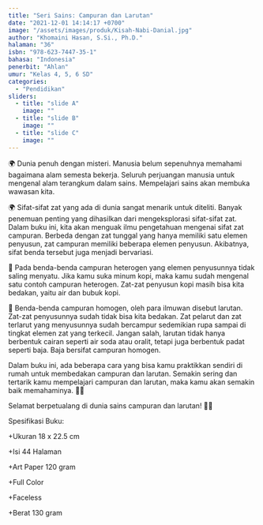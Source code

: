 ```yaml
---
title: "Seri Sains: Campuran dan Larutan"
date: "2021-12-01 14:14:17 +0700"
image: "/assets/images/produk/Kisah-Nabi-Danial.jpg"
author: "Khomaini Hasan, S.Si., Ph.D."
halaman: "36"
isbn: "978-623-7447-35-1"
bahasa: "Indonesia"
penerbit: "Ahlan"
umur: "Kelas 4, 5, 6 SD"
categories: 
  - "Pendidikan"
sliders: 
  - title: "slide A"
    image: ""
  - title: "slide B"
    image: ""
  - title: "slide C"
    image: ""
---
```


🌍 Dunia penuh dengan misteri. Manusia belum sepenuhnya memahami bagaimana alam semesta bekerja. Seluruh perjuangan manusia untuk mengenal alam terangkum dalam sains. Mempelajari sains akan membuka wawasan kita.

🌍 Sifat-sifat zat yang ada di dunia sangat menarik untuk diteliti. Banyak penemuan penting yang dihasilkan dari mengeksplorasi sifat-sifat zat. Dalam buku ini, kita akan menguak ilmu pengetahuan mengenai sifat zat campuran. Berbeda dengan zat tunggal yang hanya memiliki satu elemen penyusun, zat campuran memiliki beberapa elemen penyusun. Akibatnya, sifat benda tersebut juga menjadi bervariasi.

🧫 Pada benda-benda campuran heterogen yang elemen penyusunnya tidak saling menyatu. Jika kamu suka minum kopi, maka kamu sudah mengenal satu contoh campuran heterogen. Zat-zat penyusun kopi masih bisa kita bedakan, yaitu air dan bubuk kopi.

🧫 Benda-benda campuran homogen, oleh para ilmuwan disebut larutan. Zat-zat penyusunnya sudah tidak bisa kita bedakan. Zat pelarut dan zat terlarut yang menyusunnya sudah bercampur sedemikian rupa sampai di tingkat elemen zat yang terkecil. Jangan salah, larutan tidak hanya berbentuk cairan seperti air soda atau oralit, tetapi juga berbentuk padat seperti baja. Baja bersifat campuran homogen.

Dalam buku ini, ada beberapa cara yang bisa kamu praktikkan sendiri di rumah untuk membedakan campuran dan larutan. Semakin sering dan tertarik kamu mempelajari campuran dan larutan, maka kamu akan semakin baik memahaminya. 🤩🤩

Selamat berpetualang di dunia sains campuran dan larutan! 🚀🚀


Spesifikasi Buku:

+Ukuran 18 x 22.5 cm

+Isi 44 Halaman

+Art Paper 120 gram

+Full Color

+Faceless

+Berat 130 gram


